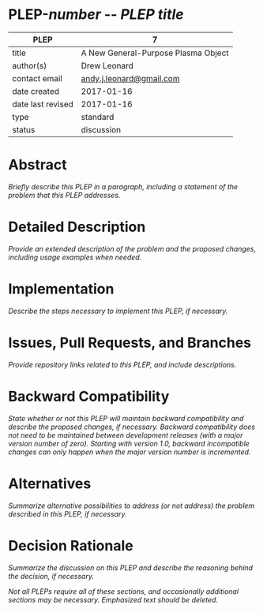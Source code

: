 # PLEP-*number* -- *PLEP title*

| PLEP          | 7                      |
|---------------|------------------------------|
| title         | A New General-Purpose Plasma Object |
| author(s)     | Drew Leonard |
| contact email | andy.j.leonard@gmail.com |
| date created | 2017-01-16 |
| date last revised | 2017-01-16 |
| type          | standard |
| status        | discussion   |

# Abstract

*Briefly describe this PLEP in a paragraph, including a statement of
the problem that this PLEP addresses.*

# Detailed Description

*Provide an extended description of the problem and the proposed
changes, including usage examples when needed.*

# Implementation

*Describe the steps necessary to implement this PLEP, if necessary.*

# Issues, Pull Requests, and Branches

*Provide repository links related to this PLEP, and include
descriptions.*

# Backward Compatibility

*State whether or not this PLEP will maintain backward compatibility
and describe the proposed changes, if necessary.  Backward
compatibility does not need to be maintained between development
releases (with a major version number of zero).  Starting with version
1.0, backward incompatible changes can only happen when the major
version number is incremented.*

# Alternatives

*Summarize alternative possibilities to address (or not address) the
problem described in this PLEP, if necessary.*

# Decision Rationale

*Summarize the discussion on this PLEP and describe the reasoning
behind the decision, if necessary.*

*Not all PLEPs require all of these sections, and occasionally
additional sections may be necessary.  Emphasized text should be
deleted.*
